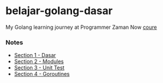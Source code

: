 # belajar-golang-dasar
My Golang learning journey at Programmer Zaman Now [coure](https://www.udemy.com/course/pemrograman-go-lang-pemula-sampai-mahir/)

### Notes
- [Section 1 - Dasar](./notes/section-1.md)
- [Section 2 - Modules](./notes/section-2.md)
- [Section 3 - Unit Test](./notes/section-3.md)
- [Section 4 - Goroutines](./notes/section-4.md)
